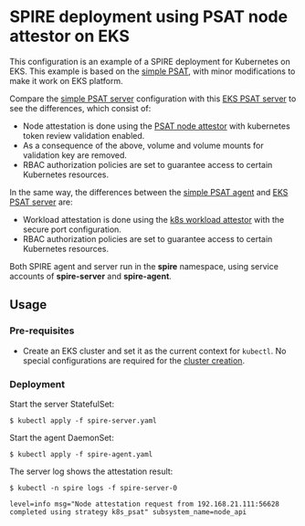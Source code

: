 # SPIRE deployment using PSAT node attestor on EKS

This configuration is an example of a SPIRE deployment for Kubernetes on EKS. This example is based on the [simple PSAT](../simple_psat/README.md), with minor modifications to make it work on EKS platform.

Compare the [simple PSAT server](../simple_psat/spire-server.yaml) configuration with
this [EKS PSAT server](spire-server.yaml) to see the differences, which
consist of:

+ Node attestation is done using the [PSAT node attestor](https://github.com/spiffe/spire/blob/main/doc/plugin_server_nodeattestor_k8s_psat.md)
with kubernetes token review validation enabled.
+ As a consequence of the above, volume and volume mounts for validation key are removed.
+ RBAC authorization policies are set to guarantee access to certain Kubernetes resources.

In the same way, the differences between the [simple PSAT agent](../simple_psat/spire-agent.yaml) and [EKS PSAT server](spire-agent.yaml) are:
+ Workload attestation is done using the [k8s workload attestor](https://github.com/spiffe/spire/blob/main/doc/plugin_agent_workloadattestor_k8s.md) with the secure port configuration.
+ RBAC authorization policies are set to guarantee access to certain Kubernetes resources.

Both SPIRE agent and server run in the **spire** namespace, using service accounts of **spire-server** and **spire-agent**.

## Usage

### Pre-requisites
+ Create an EKS cluster and set it as the current context for `kubectl`. No special configurations are required for the [cluster creation](https://docs.aws.amazon.com/eks/latest/userguide/getting-started.html).

### Deployment

Start the server StatefulSet:

```
$ kubectl apply -f spire-server.yaml
```

Start the agent DaemonSet:

```
$ kubectl apply -f spire-agent.yaml
```

The server log shows the attestation result:

```
$ kubectl -n spire logs -f spire-server-0
```
```
level=info msg="Node attestation request from 192.168.21.111:56628 completed using strategy k8s_psat" subsystem_name=node_api
```
